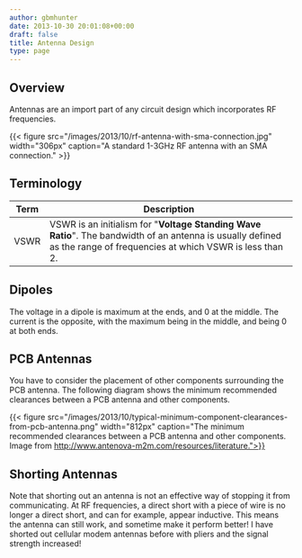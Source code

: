 ```yaml
---
author: gbmhunter
date: 2013-10-30 20:01:08+00:00
draft: false
title: Antenna Design
type: page
---
```


## Overview

Antennas are an import part of any circuit design which incorporates RF frequencies.

{{< figure src="/images/2013/10/rf-antenna-with-sma-connection.jpg" width="306px" caption="A standard 1-3GHz RF antenna with an SMA connection." >}}

## Terminology

| Term        | Description      |
| ----------- | ---------------- |
| VSWR        | VSWR is an initialism for "**Voltage Standing Wave Ratio**". The bandwidth of an antenna is usually defined as the range of frequencies at which VSWR is less than 2. |

## Dipoles

The voltage in a dipole is maximum at the ends, and 0 at the middle. The current is the opposite, with the maximum being in the middle, and being 0 at both ends.

## PCB Antennas

You have to consider the placement of other components surrounding the PCB antenna. The following diagram shows the minimum recommended clearances between a PCB antenna and other components.

{{< figure src="/images/2013/10/typical-minimum-component-clearances-from-pcb-antenna.png" width="812px" caption="The minimum recommended clearances between a PCB antenna and other components. Image from http://www.antenova-m2m.com/resources/literature.">}}

## Shorting Antennas

Note that shorting out an antenna is not an effective way of stopping it from communicating. At RF frequencies, a direct short with a piece of wire is no longer a direct short, and can for example, appear inductive. This means the antenna can still work, and sometime make it perform better! I have shorted out cellular modem antennas before with pliers and the signal strength increased!
